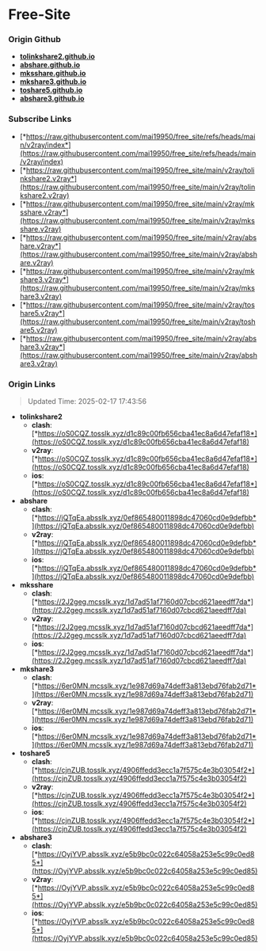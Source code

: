 # Free-Site

### Origin Github

- [**tolinkshare2.github.io**](https://github.com/tolinkshare2/tolinkshare2.github.io)
- [**abshare.github.io**](https://github.com/abshare/abshare.github.io)
- [**mksshare.github.io**](https://github.com/mksshare/mksshare.github.io)
- [**mkshare3.github.io**](https://github.com/mkshare3/mkshare3.github.io)
- [**toshare5.github.io**](https://github.com/toshare5/toshare5.github.io)
- [**abshare3.github.io**](https://github.com/abshare3/abshare3.github.io)

### Subscribe Links

- [*https://raw.githubusercontent.com/mai19950/free_site/refs/heads/main/v2ray/index*](https://raw.githubusercontent.com/mai19950/free_site/refs/heads/main/v2ray/index)
- [*https://raw.githubusercontent.com/mai19950/free_site/main/v2ray/tolinkshare2.v2ray*](https://raw.githubusercontent.com/mai19950/free_site/main/v2ray/tolinkshare2.v2ray)
- [*https://raw.githubusercontent.com/mai19950/free_site/main/v2ray/mksshare.v2ray*](https://raw.githubusercontent.com/mai19950/free_site/main/v2ray/mksshare.v2ray)
- [*https://raw.githubusercontent.com/mai19950/free_site/main/v2ray/abshare.v2ray*](https://raw.githubusercontent.com/mai19950/free_site/main/v2ray/abshare.v2ray)
- [*https://raw.githubusercontent.com/mai19950/free_site/main/v2ray/mkshare3.v2ray*](https://raw.githubusercontent.com/mai19950/free_site/main/v2ray/mkshare3.v2ray)
- [*https://raw.githubusercontent.com/mai19950/free_site/main/v2ray/toshare5.v2ray*](https://raw.githubusercontent.com/mai19950/free_site/main/v2ray/toshare5.v2ray)
- [*https://raw.githubusercontent.com/mai19950/free_site/main/v2ray/abshare3.v2ray*](https://raw.githubusercontent.com/mai19950/free_site/main/v2ray/abshare3.v2ray)

### Origin Links

> Updated Time: 2025-02-17 17:43:56

- **tolinkshare2**
  - **clash**: [*https://oS0CQZ.tosslk.xyz/d1c89c00fb656cba41ec8a6d47efaf18*](https://oS0CQZ.tosslk.xyz/d1c89c00fb656cba41ec8a6d47efaf18)
  - **v2ray**: [*https://oS0CQZ.tosslk.xyz/d1c89c00fb656cba41ec8a6d47efaf18*](https://oS0CQZ.tosslk.xyz/d1c89c00fb656cba41ec8a6d47efaf18)
  - **ios**: [*https://oS0CQZ.tosslk.xyz/d1c89c00fb656cba41ec8a6d47efaf18*](https://oS0CQZ.tosslk.xyz/d1c89c00fb656cba41ec8a6d47efaf18)
- **abshare**
  - **clash**: [*https://jQTqEa.absslk.xyz/0ef865480011898dc47060cd0e9defbb*](https://jQTqEa.absslk.xyz/0ef865480011898dc47060cd0e9defbb)
  - **v2ray**: [*https://jQTqEa.absslk.xyz/0ef865480011898dc47060cd0e9defbb*](https://jQTqEa.absslk.xyz/0ef865480011898dc47060cd0e9defbb)
  - **ios**: [*https://jQTqEa.absslk.xyz/0ef865480011898dc47060cd0e9defbb*](https://jQTqEa.absslk.xyz/0ef865480011898dc47060cd0e9defbb)
- **mksshare**
  - **clash**: [*https://2J2geg.mcsslk.xyz/1d7ad51af7160d07cbcd621aeedff7da*](https://2J2geg.mcsslk.xyz/1d7ad51af7160d07cbcd621aeedff7da)
  - **v2ray**: [*https://2J2geg.mcsslk.xyz/1d7ad51af7160d07cbcd621aeedff7da*](https://2J2geg.mcsslk.xyz/1d7ad51af7160d07cbcd621aeedff7da)
  - **ios**: [*https://2J2geg.mcsslk.xyz/1d7ad51af7160d07cbcd621aeedff7da*](https://2J2geg.mcsslk.xyz/1d7ad51af7160d07cbcd621aeedff7da)
- **mkshare3**
  - **clash**: [*https://6er0MN.mcsslk.xyz/1e987d69a74deff3a813ebd76fab2d71*](https://6er0MN.mcsslk.xyz/1e987d69a74deff3a813ebd76fab2d71)
  - **v2ray**: [*https://6er0MN.mcsslk.xyz/1e987d69a74deff3a813ebd76fab2d71*](https://6er0MN.mcsslk.xyz/1e987d69a74deff3a813ebd76fab2d71)
  - **ios**: [*https://6er0MN.mcsslk.xyz/1e987d69a74deff3a813ebd76fab2d71*](https://6er0MN.mcsslk.xyz/1e987d69a74deff3a813ebd76fab2d71)
- **toshare5**
  - **clash**: [*https://cjnZUB.tosslk.xyz/4906ffedd3ecc1a7f575c4e3b03054f2*](https://cjnZUB.tosslk.xyz/4906ffedd3ecc1a7f575c4e3b03054f2)
  - **v2ray**: [*https://cjnZUB.tosslk.xyz/4906ffedd3ecc1a7f575c4e3b03054f2*](https://cjnZUB.tosslk.xyz/4906ffedd3ecc1a7f575c4e3b03054f2)
  - **ios**: [*https://cjnZUB.tosslk.xyz/4906ffedd3ecc1a7f575c4e3b03054f2*](https://cjnZUB.tosslk.xyz/4906ffedd3ecc1a7f575c4e3b03054f2)
- **abshare3**
  - **clash**: [*https://OyjYVP.absslk.xyz/e5b9bc0c022c64058a253e5c99c0ed85*](https://OyjYVP.absslk.xyz/e5b9bc0c022c64058a253e5c99c0ed85)
  - **v2ray**: [*https://OyjYVP.absslk.xyz/e5b9bc0c022c64058a253e5c99c0ed85*](https://OyjYVP.absslk.xyz/e5b9bc0c022c64058a253e5c99c0ed85)
  - **ios**: [*https://OyjYVP.absslk.xyz/e5b9bc0c022c64058a253e5c99c0ed85*](https://OyjYVP.absslk.xyz/e5b9bc0c022c64058a253e5c99c0ed85)
